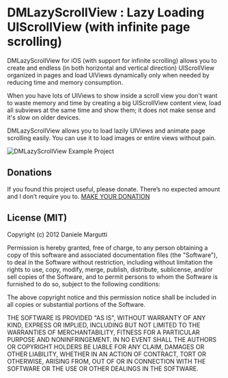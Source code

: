 DMLazyScrollView : Lazy Loading UIScrollView (with infinite page scrolling)
================

DMLazyScrollView for iOS (with support for infinite scrolling) allows you to create and endless (in both horizontal and vertical direction) UIScrollView organized in pages and load UIViews dynamically only when needed by reducing time and memory consumption.

When you have lots of UIViews to show inside a scroll view you don't want to waste memory and time by creating a big UIScrollView content view, load all subviews at the same time and show them; it does not make sense and it's slow on older devices.

DMLazyScrollView allows you to load lazily UIViews and animate page scrolling easily. You can use it to load images or entire views without pain.

![DMLazyScrollView Example Project](http://danielemargutti.com/wp-content/uploads/2012/11/Screenshot-2012.11.25-00.10.18.png)


## Donations

If you found this project useful, please donate.
There’s no expected amount and I don’t require you to.
[MAKE YOUR DONATION](https://www.paypal.com/cgi-bin/webscr?cmd=_s-xclick&hosted_button_id=GS3DBQ69ZBKWJ)

## License (MIT)

Copyright (c) 2012 Daniele Margutti

Permission is hereby granted, free of charge, to any person
obtaining a copy of this software and associated documentation
files (the "Software"), to deal in the Software without
restriction, including without limitation the rights to use,
copy, modify, merge, publish, distribute, sublicense, and/or sell
copies of the Software, and to permit persons to whom the
Software is furnished to do so, subject to the following
conditions:

The above copyright notice and this permission notice shall be
included in all copies or substantial portions of the Software.

THE SOFTWARE IS PROVIDED "AS IS", WITHOUT WARRANTY OF ANY KIND,
EXPRESS OR IMPLIED, INCLUDING BUT NOT LIMITED TO THE WARRANTIES
OF MERCHANTABILITY, FITNESS FOR A PARTICULAR PURPOSE AND
NONINFRINGEMENT. IN NO EVENT SHALL THE AUTHORS OR COPYRIGHT
HOLDERS BE LIABLE FOR ANY CLAIM, DAMAGES OR OTHER LIABILITY,
WHETHER IN AN ACTION OF CONTRACT, TORT OR OTHERWISE, ARISING
FROM, OUT OF OR IN CONNECTION WITH THE SOFTWARE OR THE USE OR
OTHER DEALINGS IN THE SOFTWARE.
